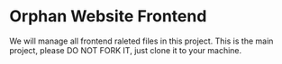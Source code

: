 # Orphan Website Frontend

We will manage all frontend raleted files in this project. This is the main project, please DO NOT FORK IT, just clone it to your machine. 
